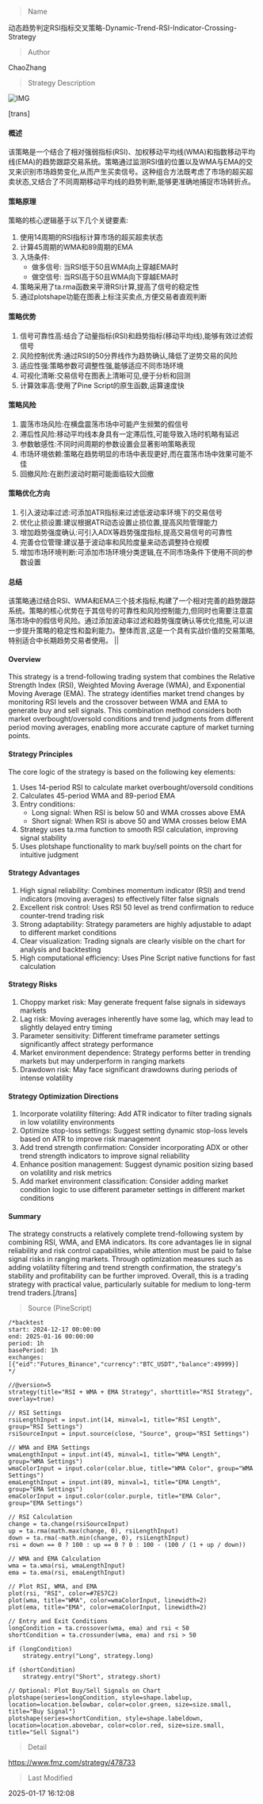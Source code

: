 
> Name

动态趋势判定RSI指标交叉策略-Dynamic-Trend-RSI-Indicator-Crossing-Strategy

> Author

ChaoZhang

> Strategy Description

![IMG](https://www.fmz.com/upload/asset/13de42c91a35daca631.png)

[trans]
#### 概述
该策略是一个结合了相对强弱指标(RSI)、加权移动平均线(WMA)和指数移动平均线(EMA)的趋势跟踪交易系统。策略通过监测RSI值的位置以及WMA与EMA的交叉来识别市场趋势变化,从而产生买卖信号。这种组合方法既考虑了市场的超买超卖状态,又结合了不同周期移动平均线的趋势判断,能够更准确地捕捉市场转折点。

#### 策略原理
策略的核心逻辑基于以下几个关键要素:
1. 使用14周期的RSI指标计算市场的超买超卖状态
2. 计算45周期的WMA和89周期的EMA
3. 入场条件:
   - 做多信号: 当RSI低于50且WMA向上穿越EMA时
   - 做空信号: 当RSI高于50且WMA向下穿越EMA时
4. 策略采用了ta.rma函数来平滑RSI计算,提高了信号的稳定性
5. 通过plotshape功能在图表上标注买卖点,方便交易者直观判断

#### 策略优势
1. 信号可靠性高:结合了动量指标(RSI)和趋势指标(移动平均线),能够有效过滤假信号
2. 风险控制优秀:通过RSI的50分界线作为趋势确认,降低了逆势交易的风险
3. 适应性强:策略参数可调整性强,能够适应不同市场环境
4. 可视化清晰:交易信号在图表上清晰可见,便于分析和回测
5. 计算效率高:使用了Pine Script的原生函数,运算速度快

#### 策略风险
1. 震荡市场风险:在横盘震荡市场中可能产生频繁的假信号
2. 滞后性风险:移动平均线本身具有一定滞后性,可能导致入场时机略有延迟
3. 参数敏感性:不同时间周期的参数设置会显著影响策略表现
4. 市场环境依赖:策略在趋势明显的市场中表现更好,而在震荡市场中效果可能不佳
5. 回撤风险:在剧烈波动时期可能面临较大回撤

#### 策略优化方向
1. 引入波动率过滤:可添加ATR指标来过滤低波动率环境下的交易信号
2. 优化止损设置:建议根据ATR动态设置止损位置,提高风险管理能力
3. 增加趋势强度确认:可引入ADX等趋势强度指标,提高交易信号的可靠性
4. 完善仓位管理:建议基于波动率和风险度量来动态调整持仓规模
5. 增加市场环境判断:可添加市场环境分类逻辑,在不同市场条件下使用不同的参数设置

#### 总结
该策略通过结合RSI、WMA和EMA三个技术指标,构建了一个相对完善的趋势跟踪系统。策略的核心优势在于其信号的可靠性和风险控制能力,但同时也需要注意震荡市场中的假信号风险。通过添加波动率过滤和趋势强度确认等优化措施,可以进一步提升策略的稳定性和盈利能力。整体而言,这是一个具有实战价值的交易策略,特别适合中长期趋势交易者使用。 ||

#### Overview
This strategy is a trend-following trading system that combines the Relative Strength Index (RSI), Weighted Moving Average (WMA), and Exponential Moving Average (EMA). The strategy identifies market trend changes by monitoring RSI levels and the crossover between WMA and EMA to generate buy and sell signals. This combination method considers both market overbought/oversold conditions and trend judgments from different period moving averages, enabling more accurate capture of market turning points.

#### Strategy Principles
The core logic of the strategy is based on the following key elements:
1. Uses 14-period RSI to calculate market overbought/oversold conditions
2. Calculates 45-period WMA and 89-period EMA
3. Entry conditions:
   - Long signal: When RSI is below 50 and WMA crosses above EMA
   - Short signal: When RSI is above 50 and WMA crosses below EMA
4. Strategy uses ta.rma function to smooth RSI calculation, improving signal stability
5. Uses plotshape functionality to mark buy/sell points on the chart for intuitive judgment

#### Strategy Advantages
1. High signal reliability: Combines momentum indicator (RSI) and trend indicators (moving averages) to effectively filter false signals
2. Excellent risk control: Uses RSI 50 level as trend confirmation to reduce counter-trend trading risk
3. Strong adaptability: Strategy parameters are highly adjustable to adapt to different market conditions
4. Clear visualization: Trading signals are clearly visible on the chart for analysis and backtesting
5. High computational efficiency: Uses Pine Script native functions for fast calculation

#### Strategy Risks
1. Choppy market risk: May generate frequent false signals in sideways markets
2. Lag risk: Moving averages inherently have some lag, which may lead to slightly delayed entry timing
3. Parameter sensitivity: Different timeframe parameter settings significantly affect strategy performance
4. Market environment dependence: Strategy performs better in trending markets but may underperform in ranging markets
5. Drawdown risk: May face significant drawdowns during periods of intense volatility

#### Strategy Optimization Directions
1. Incorporate volatility filtering: Add ATR indicator to filter trading signals in low volatility environments
2. Optimize stop-loss settings: Suggest setting dynamic stop-loss levels based on ATR to improve risk management
3. Add trend strength confirmation: Consider incorporating ADX or other trend strength indicators to improve signal reliability
4. Enhance position management: Suggest dynamic position sizing based on volatility and risk metrics
5. Add market environment classification: Consider adding market condition logic to use different parameter settings in different market conditions

#### Summary
The strategy constructs a relatively complete trend-following system by combining RSI, WMA, and EMA indicators. Its core advantages lie in signal reliability and risk control capabilities, while attention must be paid to false signal risks in ranging markets. Through optimization measures such as adding volatility filtering and trend strength confirmation, the strategy's stability and profitability can be further improved. Overall, this is a trading strategy with practical value, particularly suitable for medium to long-term trend traders.[/trans]



> Source (PineScript)

``` pinescript
/*backtest
start: 2024-12-17 00:00:00
end: 2025-01-16 00:00:00
period: 1h
basePeriod: 1h
exchanges: [{"eid":"Futures_Binance","currency":"BTC_USDT","balance":49999}]
*/

//@version=5
strategy(title="RSI + WMA + EMA Strategy", shorttitle="RSI Strategy", overlay=true)

// RSI Settings
rsiLengthInput = input.int(14, minval=1, title="RSI Length", group="RSI Settings")
rsiSourceInput = input.source(close, "Source", group="RSI Settings")

// WMA and EMA Settings
wmaLengthInput = input.int(45, minval=1, title="WMA Length", group="WMA Settings")
wmaColorInput = input.color(color.blue, title="WMA Color", group="WMA Settings")
emaLengthInput = input.int(89, minval=1, title="EMA Length", group="EMA Settings")
emaColorInput = input.color(color.purple, title="EMA Color", group="EMA Settings")

// RSI Calculation
change = ta.change(rsiSourceInput)
up = ta.rma(math.max(change, 0), rsiLengthInput)
down = ta.rma(-math.min(change, 0), rsiLengthInput)
rsi = down == 0 ? 100 : up == 0 ? 0 : 100 - (100 / (1 + up / down))

// WMA and EMA Calculation
wma = ta.wma(rsi, wmaLengthInput)
ema = ta.ema(rsi, emaLengthInput)

// Plot RSI, WMA, and EMA
plot(rsi, "RSI", color=#7E57C2)
plot(wma, title="WMA", color=wmaColorInput, linewidth=2)
plot(ema, title="EMA", color=emaColorInput, linewidth=2)

// Entry and Exit Conditions
longCondition = ta.crossover(wma, ema) and rsi < 50
shortCondition = ta.crossunder(wma, ema) and rsi > 50

if (longCondition)
    strategy.entry("Long", strategy.long)

if (shortCondition)
    strategy.entry("Short", strategy.short)

// Optional: Plot Buy/Sell Signals on Chart
plotshape(series=longCondition, style=shape.labelup, location=location.belowbar, color=color.green, size=size.small, title="Buy Signal")
plotshape(series=shortCondition, style=shape.labeldown, location=location.abovebar, color=color.red, size=size.small, title="Sell Signal")

```

> Detail

https://www.fmz.com/strategy/478733

> Last Modified

2025-01-17 16:12:08
